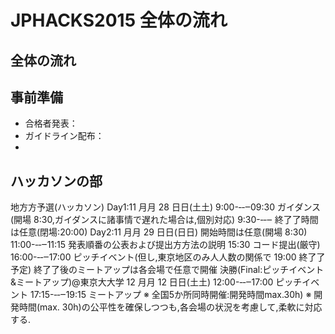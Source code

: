 # JPHACKS2015 全体の流れ
## 全体の流れ

## 事前準備
- 合格者発表：
- ガイドライン配布：
- 

## ハッカソンの部

地⽅方予選(ハッカソン)
Day1:11 ⽉月 28 ⽇日(⼟土)
9:00-‐‑‒09:30 ガイダンス(開場 8:30,ガイダンスに諸事情で遅れた場合は,個別対応) 9:30-‐‑‒ 終了了時間は任意(閉場:20:00)
Day2:11 ⽉月 29 ⽇日(⽇日)
開始時間は任意(開場 8:30)
11:00-‐‑‒11:15 発表順番の公表および提出⽅方法の説明
15:30 コード提出(厳守)
16:00-‐‑‒17:00 ピッチイベント(但し,東京地区のみ⼈人数の関係で 19:00 終了了予定)
終了了後のミートアップは各会場で任意で開催
決勝(Final:ピッチイベント&ミートアップ)@東京⼤大学 12 ⽉月 12 ⽇日(⼟土)
12:00-‐‑‒17:00 ピッチイベント
17:15-‐‑‒19:15 ミートアップ
※ 全国5か所同時開催:開発時間max.30h)
※ 開発時間(max. 30h)の公平性を確保しつつも,各会場の状況を考慮して,柔軟に対応する.
